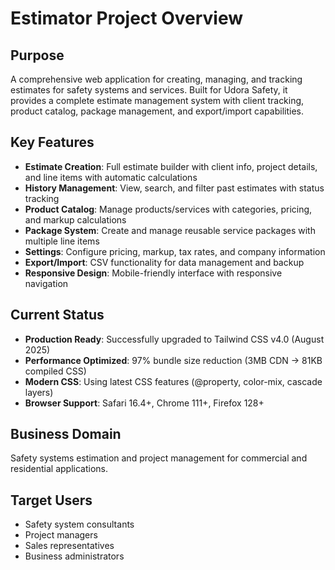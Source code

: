 # Estimator Project Overview

## Purpose
A comprehensive web application for creating, managing, and tracking estimates for safety systems and services. Built for Udora Safety, it provides a complete estimate management system with client tracking, product catalog, package management, and export/import capabilities.

## Key Features
- **Estimate Creation**: Full estimate builder with client info, project details, and line items with automatic calculations
- **History Management**: View, search, and filter past estimates with status tracking
- **Product Catalog**: Manage products/services with categories, pricing, and markup calculations
- **Package System**: Create and manage reusable service packages with multiple line items
- **Settings**: Configure pricing, markup, tax rates, and company information
- **Export/Import**: CSV functionality for data management and backup
- **Responsive Design**: Mobile-friendly interface with responsive navigation

## Current Status
- **Production Ready**: Successfully upgraded to Tailwind CSS v4.0 (August 2025)
- **Performance Optimized**: 97% bundle size reduction (3MB CDN → 81KB compiled CSS)
- **Modern CSS**: Using latest CSS features (@property, color-mix, cascade layers)
- **Browser Support**: Safari 16.4+, Chrome 111+, Firefox 128+

## Business Domain
Safety systems estimation and project management for commercial and residential applications.

## Target Users
- Safety system consultants
- Project managers
- Sales representatives
- Business administrators